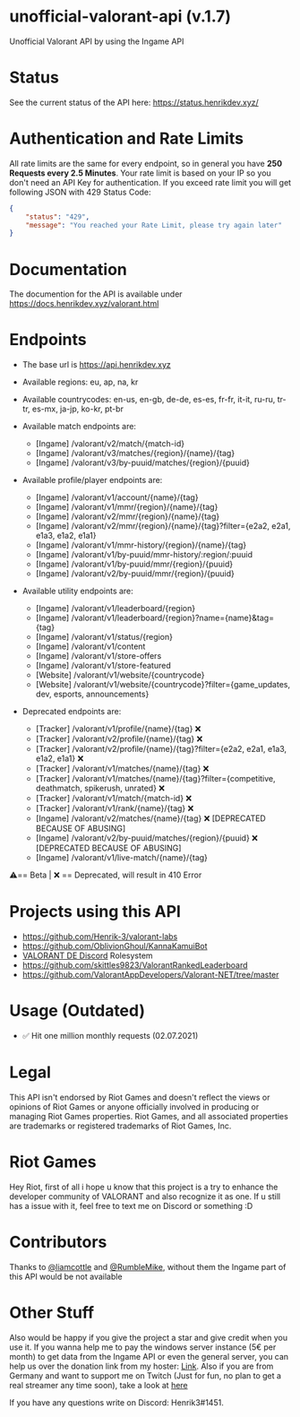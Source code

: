 # unofficial-valorant-api (v.1.7)
Unofficial Valorant API by using the Ingame API

# Status
See the current status of the API here: https://status.henrikdev.xyz/

# Authentication and Rate Limits
All rate limits are the same for every endpoint, so in general you have **250 Requests every 2.5 Minutes**. Your rate limit is based on your IP so you don't need an API Key for authentication.
If you exceed rate limit you will get following JSON with 429 Status Code:
```json
{
    "status": "429",
    "message": "You reached your Rate Limit, please try again later"
}
```
# Documentation
The documention for the API is available under https://docs.henrikdev.xyz/valorant.html

# Endpoints
- The base url is https://api.henrikdev.xyz
- Available regions: eu, ap, na, kr
- Available countrycodes: en-us, en-gb, de-de, es-es, fr-fr, it-it, ru-ru, tr-tr, es-mx, ja-jp, ko-kr, pt-br
- Available match endpoints are:
    
  - [Ingame]  /valorant/v2/match/{match-id}
  - [Ingame]  /valorant/v3/matches/{region}/{name}/{tag} 
  - [Ingame]  /valorant/v3/by-puuid/matches/{region}/{puuid}
  
- Available profile/player endpoints are:

  - [Ingame]  /valorant/v1/account/{name}/{tag} 
  - [Ingame]  /valorant/v1/mmr/{region}/{name}/{tag}
  - [Ingame]  /valorant/v2/mmr/{region}/{name}/{tag} 
  - [Ingame]  /valorant/v2/mmr/{region}/{name}/{tag}?filter={e2a2, e2a1, e1a3, e1a2, e1a1}
  - [Ingame]  /valorant/v1/mmr-history/{region}/{name}/{tag} 
  - [Ingame]  /valorant/v1/by-puuid/mmr-history/:region/:puuid
  - [Ingame]  /valorant/v1/by-puuid/mmr/{region}/{puuid}
  - [Ingame]  /valorant/v2/by-puuid/mmr/{region}/{puuid}
  
- Available utility endpoints are:  
  
  - [Ingame]  /valorant/v1/leaderboard/{region}
  - [Ingame]  /valorant/v1/leaderboard/{region}?name={name}&tag={tag}
  - [Ingame]  /valorant/v1/status/{region}
  - [Ingame]  /valorant/v1/content
  - [Ingame]  /valorant/v1/store-offers
  - [Ingame]  /valorant/v1/store-featured
  - [Website] /valorant/v1/website/{countrycode}
  - [Website] /valorant/v1/website/{countrycode}?filter={game_updates, dev, esports, announcements}
  
- Deprecated endpoints are:
  - [Tracker] /valorant/v1/profile/{name}/{tag} ❌
  - [Tracker] /valorant/v2/profile/{name}/{tag} ❌
  - [Tracker] /valorant/v2/profile/{name}/{tag}?filter={e2a2, e2a1, e1a3, e1a2, e1a1} ❌
  - [Tracker] /valorant/v1/matches/{name}/{tag} ❌
  - [Tracker] /valorant/v1/matches/{name}/{tag}?filter={competitive, deathmatch, spikerush, unrated} ❌
  - [Tracker] /valorant/v1/match/{match-id} ❌
  - [Tracker] /valorant/v1/rank/{name}/{tag} ❌
  - [Ingame]  /valorant/v2/matches/{name}/{tag} ❌ [DEPRECATED BECAUSE OF ABUSING]
  - [Ingame]  /valorant/v2/by-puuid/matches/{region}/{puuid} ❌ [DEPRECATED BECAUSE OF ABUSING]
  - [Ingame]  /valorant/v1/live-match/{name}/{tag} 

⚠️== Beta | ❌ == Deprecated, will result in 410 Error
  
# Projects using this API
- https://github.com/Henrik-3/valorant-labs
- https://github.com/OblivionGhoul/KannaKamuiBot
- [VALORANT DE Discord](https://discord.gg/invite/HCmvsEQ) Rolesystem
- https://github.com/skittles9823/ValorantRankedLeaderboard
- https://github.com/ValorantAppDevelopers/Valorant-NET/tree/master

# Usage (Outdated)
- ✅ Hit one million monthly requests (02.07.2021)

# Legal

This API isn't endorsed by Riot Games and doesn't reflect the views or opinions of Riot Games or anyone officially involved in producing or managing Riot Games properties. Riot Games, and all associated properties are trademarks or registered trademarks of Riot Games, Inc.

# Riot Games
Hey Riot, first of all i hope u know that this project is a try to enhance the developer community of VALORANT and also recognize it as one. If u still has a issue with it, feel free to text me on Discord or something :D

# Contributors
Thanks to [@liamcottle](https://github.com/liamcottle) and [@RumbleMike](https://github.com/RumbleMike), without them the Ingame part of this API would be not available

# Other Stuff
Also would be happy if you give the project a star and give credit when you use it. If you wanna help me to pay the windows server instance (5€ per month) to get data from the Ingame API or even the general server, you can help us over the donation link from my hoster: [Link](https://spenden.pp-h.eu/7cca1276-84ee-446f-9b07-47c668eaddfe).
Also if you are from Germany and want to support me on Twitch (Just for fun, no plan to get a real streamer any time soon), take a look at [here](https://www.twitch.tv/henrik_3)


If you have any questions write on Discord: Henrik3#1451. 

